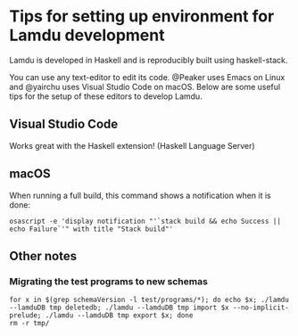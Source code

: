 # Tips for setting up environment for Lamdu development

Lamdu is developed in Haskell and is reproducibly built using haskell-stack.

You can use any text-editor to edit its code. @Peaker uses Emacs on Linux and @yairchu uses Visual Studio Code on macOS. Below are some useful tips for the setup of these editors to develop Lamdu.

## Visual Studio Code

Works great with the Haskell extension! (Haskell Language Server)

## macOS

When running a full build, this command shows a notification when it is done:

    osascript -e 'display notification "'`stack build && echo Success || echo Failure`'" with title "Stack build"'

## Other notes

### Migrating the test programs to new schemas

    for x in $(grep schemaVersion -l test/programs/*); do echo $x; ./lamdu --lamduDB tmp deletedb; ./lamdu --lamduDB tmp import $x --no-implicit-prelude; ./lamdu --lamduDB tmp export $x; done
    rm -r tmp/
